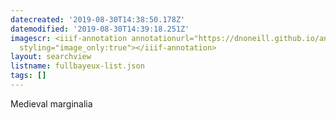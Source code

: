 ```yaml
---
datecreated: '2019-08-30T14:38:50.178Z'
datemodified: '2019-08-30T14:39:18.251Z'
imagescr: <iiif-annotation annotationurl="https://dnoneill.github.io/annotate/annotations/e1b3751a-cb33-11e9-9dae-88e9fe7026e8.json"
  styling="image_only:true"></iiif-annotation>
layout: searchview
listname: fullbayeux-list.json
tags: []
---
```

Medieval marginalia